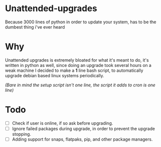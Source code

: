# Unattended-upgrades 
Because 3000 lines of python in order to update your system, has to be the dumbest thing i've ever heard

# Why
Unattended upgrades is extremely bloated for what it's meant to do, it's written in python as well, since doing an upgrade took several hours on a weak machine I decided to make a **1** line bash script, to automatically upgrade debian based linux systems periodically. 

_(Bare in mind the setup script isn't one line, the script it adds to cron is one line)_

# Todo

- [ ] Check if user is online, if so ask before upgrading.
- [ ] Ignore failed packages during upgrade, in order to prevent the upgrade stopping.
- [ ] Adding support for snaps, flatpaks, pip, and other package managers.
